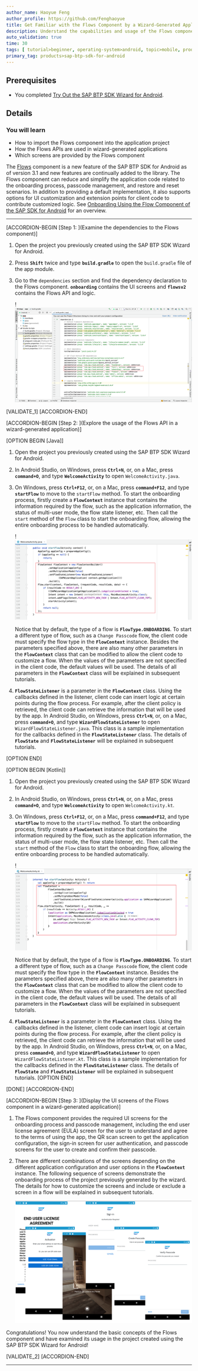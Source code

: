 ```yaml
---
author_name: Haoyue Feng
author_profile: https://github.com/Fenghaoyue
title: Get Familiar with the Flows Component by a Wizard-Generated Application
description: Understand the capabilities and usage of the Flows component using the application generated by SAP BTP SDK Wizard for Android.
auto_validation: true
time: 30
tags: [ tutorial>beginner, operating-system>android, topic>mobile, products>sap-business-technology-platform]
primary_tag: products>sap-btp-sdk-for-android
---
```


## Prerequisites
- You completed [Try Out the SAP BTP SDK Wizard for Android](cp-sdk-android-wizard-app).

## Details
### You will learn
  - How to import the Flows component into the application project
  - How the Flows APIs are used in wizard-generated applications
  - Which screens are provided by the Flows component

The [Flows](https://help.sap.com/doc/f53c64b93e5140918d676b927a3cd65b/Cloud/en-US/docs-en/guides/features/onboarding/android/newflows/Overview.html) component is a new feature of the SAP BTP SDK for Android as of version 3.1 and new features are continually added to the library. The Flows component can reduce and simplify the application code related to the onboarding process, passcode management, and restore and reset scenarios. In addition to providing a default implementation, it also supports options for UI customization and extension points for client code to contribute customized logic. See [Onboarding Using the Flow Component of the SAP SDK for Android](https://blogs.sap.com/2021/02/02/onboarding-using-the-flow-component-of-the-sap-sdk-for-android/) for an overview.

---

[ACCORDION-BEGIN [Step 1: ](Examine the dependencies to the Flows component)]

1.  Open the project you previously created using the SAP BTP SDK Wizard for Android.

2.  Press **`Shift`** twice and type **`build.gradle`** to open the `build.gradle` file of the app module.

3.  Go to the `dependencies` section and find the dependency declaration to the Flows component. **`onboarding`** contains the UI screens and **`flowsv2`** contains the Flows API and logic.

    !![App gradle file](app-gradle-file.png)

[VALIDATE_1]
[ACCORDION-END]

[ACCORDION-BEGIN [Step 2: ](Explore the usage of the Flows API in a wizard-generated application)]

[OPTION BEGIN [Java]]

1.  Open the project you previously created using the SAP BTP SDK Wizard for Android.

2.  In Android Studio, on Windows, press **`Ctrl+N`**, or, on a Mac, press **`command+O`**, and type **`WelcomeActivity`** to open `WelcomeActivity.java`.

3.  On Windows, press **`Ctrl+F12`**, or, on a Mac, press **`command+F12`**, and type **`startFlow`** to move to the `startFlow` method. To start the onboarding process, firstly create a **`FlowContext`** instance that contains the information required by the flow, such as the application information, the status of multi-user mode, the flow state listener, etc. Then call the `start` method of the `Flow` class to start the onboarding flow, allowing the entire onboarding process to be handled automatically.

    !![Flow starting method](flow-starting-java.png)

    Notice that by default, the type of a flow is **`FlowType.ONBOARDING`**. To start a different type of flow, such as a `Change Passcode` flow, the client code must specify the flow type in the **`FlowContext`** instance. Besides the parameters specified above, there are also many other parameters in the **`FlowContext`** class that can be modified to allow the client code to customize a flow. When the values of the parameters are not specified in the client code, the default values will be used. The details of all parameters in the **`FlowContext`** class will be explained in subsequent tutorials.

4.  **`FlowStateListener`** is a parameter in the **`FlowContext`** class. Using the callbacks defined in the listener, client code can insert logic at certain points during the flow process. For example, after the client policy is retrieved, the client code can retrieve the information that will be used by the app. In Android Studio, on Windows, press **`Ctrl+N`**, or, on a Mac, press **`command+O`**, and type **`WizardFlowStateListener`** to open `WizardFlowStateListener.java`. This class is a sample implementation for the callbacks defined in the **`FlowStateListener`** class. The details of **`FlowState`** and **`FlowStateListener`** will be explained in subsequent tutorials.

[OPTION END]

[OPTION BEGIN [Kotlin]]

1.  Open the project you previously created using the SAP BTP SDK Wizard for Android.

2.  In Android Studio, on Windows, press **`Ctrl+N`**, or, on a Mac, press **`command+O`**, and type **`WelcomeActivity`** to open `WelcomeActivity.kt`.

3.  On Windows, press **`Ctrl+F12`**, or, on a Mac, press **`command+F12`**, and type **`startFlow`** to move to the `startFlow` method. To start the onboarding process, firstly create a **`FlowContext`** instance that contains the information required by the flow, such as the application information, the status of multi-user mode, the flow state listener, etc. Then call the `start` method of the `Flow` class to start the onboarding flow, allowing the entire onboarding process to be handled automatically.

    !![Flow starting method](flow-starting-kotlin.png)

    Notice that by default, the type of a flow is **`FlowType.ONBOARDING`**. To start a different type of flow, such as a `Change Passcode` flow, the client code must specify the flow type in the **`FlowContext`** instance. Besides the parameters specified above, there are also many other parameters in the **`FlowContext`** class that can be modified to allow the client code to customize a flow. When the values of the parameters are not specified in the client code, the default values will be used. The details of all parameters in the **`FlowContext`** class will be explained in subsequent tutorials.

4.  **`FlowStateListener`** is a parameter in the **`FlowContext`** class. Using the callbacks defined in the listener, client code can insert logic at certain points during the flow process. For example, after the client policy is retrieved, the client code can retrieve the information that will be used by the app. In Android Studio, on Windows, press **`Ctrl+N`**, or, on a Mac, press **`command+O`**, and type **`WizardFlowStateListener`** to open `WizardFlowStateListener.kt`. This class is a sample implementation for the callbacks defined in the **`FlowStateListener`** class. The details of **`FlowState`** and **`FlowStateListener`** will be explained in subsequent tutorials.
[OPTION END]

[DONE]
[ACCORDION-END]

[ACCORDION-BEGIN [Step 3: ](Display the UI screens of the Flows component in a wizard-generated application)]

1.  The Flows component provides the required UI screens for the onboarding process and passcode management, including the end user license agreement (EULA) screen for the user to understand and agree to the terms of using the app, the  QR scan screen to get the application configuration, the sign-in screen for user authentication, and passcode screens for the user to create and confirm their passcode.

2.  There are different combinations of the screens depending on the different application configuration and user options in the **`FlowContext`** instance. The following sequence of screens demonstrate the onboarding process of the project previously generated by the wizard. The details for how to customize the screens and include or exclude a screen in a flow will be explained in subsequent tutorials.

    ![Onboarding steps screen](onboarding-steps.png)

Congratulations! You now understand the basic concepts of the Flows component and have examined its usage in the project created using the SAP BTP SDK Wizard for Android!

[VALIDATE_2]
[ACCORDION-END]

---
